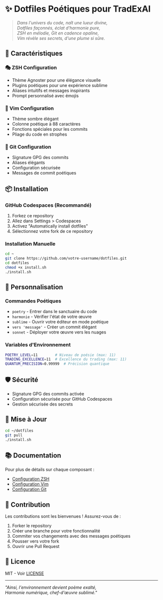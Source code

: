 # ✨ Dotfiles Poétiques pour TradExAI

> *Dans l'univers du code, naît une lueur divine,*  
> *Dotfiles façonnés, éclat d'harmonie pure,*  
> *ZSH en mélodie, Git en cadence opaline,*  
> *Vim révèle ses secrets, d'une plume si sûre.*

## 🌟 Caractéristiques

### 🎭 ZSH Configuration
- Thème Agnoster pour une élégance visuelle
- Plugins poétiques pour une expérience sublime
- Aliases intuitifs et messages inspirants
- Prompt personnalisé avec émojis

### 📝 Vim Configuration
- Thème sombre élégant
- Colonne poétique à 88 caractères
- Fonctions spéciales pour les commits
- Pliage du code en strophes

### 🔧 Git Configuration
- Signature GPG des commits
- Aliases élégants
- Configuration sécurisée
- Messages de commit poétiques

## 📦 Installation

### GitHub Codespaces (Recommandé)
1. Forkez ce repository
2. Allez dans Settings > Codespaces
3. Activez "Automatically install dotfiles"
4. Sélectionnez votre fork de ce repository

### Installation Manuelle
```bash
cd ~
git clone https://github.com/votre-username/dotfiles.git
cd dotfiles
chmod +x install.sh
./install.sh
```

## 🎨 Personnalisation

### Commandes Poétiques
- `poetry` - Entrer dans le sanctuaire du code
- `harmonie` - Vérifier l'état de votre œuvre
- `sublime` - Ouvrir votre éditeur en mode poétique
- `vers 'message'` - Créer un commit élégant
- `sonnet` - Déployer votre œuvre vers les nuages

### Variables d'Environnement
```bash
POETRY_LEVEL=11        # Niveau de poésie (max: 11)
TRADING_EXCELLENCE=11  # Excellence du trading (max: 11)
QUANTUM_PRECISION=0.99999  # Précision quantique
```

## 🛡️ Sécurité
- Signature GPG des commits activée
- Configuration sécurisée pour GitHub Codespaces
- Gestion sécurisée des secrets

## 🔄 Mise à Jour
```bash
cd ~/dotfiles
git pull
./install.sh
```

## 📚 Documentation
Pour plus de détails sur chaque composant :
- [Configuration ZSH](./docs/zsh.md)
- [Configuration Vim](./docs/vim.md)
- [Configuration Git](./docs/git.md)

## 🤝 Contribution
Les contributions sont les bienvenues ! Assurez-vous de :
1. Forker le repository
2. Créer une branche pour votre fonctionnalité
3. Commiter vos changements avec des messages poétiques
4. Pousser vers votre fork
5. Ouvrir une Pull Request

## 📜 Licence
MIT - Voir [LICENSE](./LICENSE)

---
*"Ainsi, l'environnement devient poème exalté,*  
*Harmonie numérique, chef-d'œuvre sublimé."*
